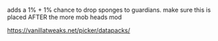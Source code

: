 adds a 1% + 1% chance to drop sponges to guardians.
make sure this is placed AFTER the more mob heads mod


https://vanillatweaks.net/picker/datapacks/
